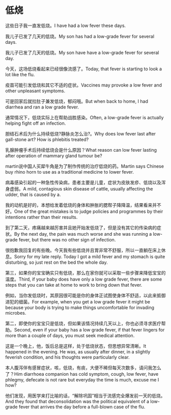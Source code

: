 # 低烧

<p><span class="chinese">这些日子我一直发低烧。</span><span class="english">I have had a low fever these days.</span></p>

<p><span class="chinese">我儿子已发了几天的低烧。</span><span class="english">My son has had a low-grade fever for several days.</span></p>

<p><span class="chinese">我儿子已发了几天的低烧。</span><span class="english">My son have have a low-grade fever for several day.</span></p>

<p><span class="chinese">今天，这场低烧看起来已经很像流感了。</span><span class="english">Today, that fever is starting to look a lot like the flu.</span></p>

<p><span class="chinese">疫苗可能引发低烧和其它不适的症状。</span><span class="english">Vaccines may provoke a low fever and other unpleasant symptoms.</span></p>

<p><span class="chinese">可是回家后就拉肚子兼发低烧，郁闷哦。</span><span class="english">But when back to home, I had diarrhea and ran a low grade fever.</span></p>

<p><span class="chinese">通常情况下，低烧实际上在帮助战胜感染。</span><span class="english">Often, a low-grade fever is actually helping fight off an infection.</span></p>

<p><span class="chinese">胆结石术后为什么持续低烧?静脉炎怎么治?。</span><span class="english">Why does low fever last after gall-stone art? How is phlebitis treated?</span></p>

<p><span class="chinese">乳腺肿瘤手术后持续低烧会是什么原因？</span><span class="english">What reason can low fever lasting after operation of mammary gland tumour be?</span></p>

<p><span class="chinese">martin说中国人买犀牛角是为了制作传统的治疗低烧的药。</span><span class="english">Martin says Chinese buy rhino horn to use as a traditional medicine to lower fever.</span></p>

<p><span class="chinese">病毒感染引起的一种急性传染病，患者主要是儿童，症状为皮肤发疹、低烧以及浑身虚弱。</span><span class="english">A mild, contagious skin disease of cattle, usually affecting the udder, that is caused by a.</span></p>

<p><span class="chinese">我的动机是好的，本想给发着低烧的身体和肿胀的腮帮子降降温，结果看来并不好。</span><span class="english">One of the great mistakes is to judge policies and programmes by their intentions rather than their results.</span></p>

<p><span class="chinese">到了第二天，疼痛越来越厉害并且她开始发低烧了，但是没有其它的传染病的症状。</span><span class="english">By the next day, the pain was much worse and she was running a low-grade fever, but there was no other sign of infection.</span></p>

<p><span class="chinese">很抱歉我回复的有些晚。今天我有些低烧并且胃非常不舒服，所以一直躺在床上休息。</span><span class="english">Sorry for my late reply. Today I got a mild fever and my stomach is quite disturbing, so just rest on the bed the whole day.</span></p>

<p><span class="chinese">第三，如果你的宝宝确实只有低烧，那么在家你就可以采取一些步骤来降低宝宝的温度。</span><span class="english">Third, if your baby does have only a low grade fever, there are some steps that you can take at home to work to bring down that fever.</span></p>

<p><span class="chinese">例如，当你发低烧时，其原因很可能是你的身体正试图使身体不舒适，以此来抵御进犯的细菌。</span><span class="english">For example, when you get a low grade fever it might be because your body is trying to make things uncomfortable for invading microbes.</span></p>

<p><span class="chinese">第二，即使你的宝宝只是低烧，但如果该情况持续几天以上，你也必须寻求医疗帮助。</span><span class="english">Second, even if your baby has a low grade fever, if that fever lingers for more than a couple of days, you must seek medical attention.</span></p>

<p><span class="chinese">这是一个晚上，他，饭后总是这样，处于低烧状态，但思想异常清晰。</span><span class="english">It happened in the evening. He was, as usually after dinner, in a slightly feverish condition, and his thoughts were particularly clear.</span></p>

<p><span class="chinese">本人腹泻伴有感冒症状，咳，低烧，有痰，大便不稀但每天次数多，请问我怎么了？</span><span class="english">Him diarrhoea companion has cold symptom, cough, low fever, have phlegmy, defecate is not rare but everyday the time is much, excuse me I how?</span></p>

<p><span class="chinese">他们发现，用医学来打比喻的话，“解除巩固”相当于流感完全爆发前一天的低烧。</span><span class="english">And they found that deconsolidation was the political equivalent of a low-grade fever that arrives the day before a full-blown case of the flu.</span></p>

